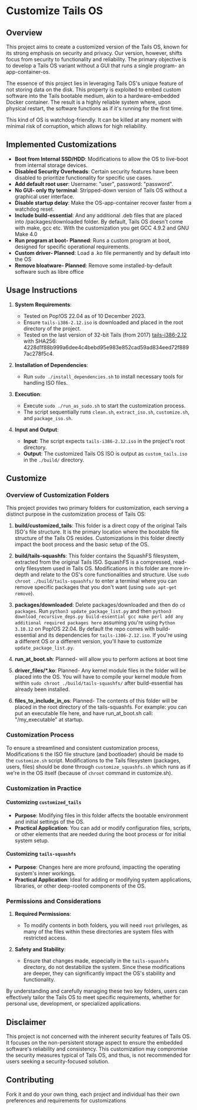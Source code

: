 # Customize Tails OS

## Overview
This project aims to create a customized version of the Tails OS, known for its strong emphasis on security and privacy. Our version, however, shifts focus from security to functionality and reliability. The primary objective is to develop a Tails OS variant without a GUI that runs a single program- an app-container-os.

The essence of this project lies in leveraging Tails OS's unique feature of not storing data on the disk. This property is exploited to embed custom software into the Tails bootable medium, akin to a hardware-embedded Docker container. The result is a highly reliable system where, upon physical restart, the software functions as if it's running for the first time.

This kind of OS is watchdog-friendly. It can be killed at any moment with minimal risk of corruption, which allows for high reliability.

## Implemented Customizations
- **Boot from Internal SSD/HDD**: Modifications to allow the OS to live-boot from internal storage devices.
- **Disabled Security Overheads**: Certain security features have been disabled to prioritize functionality for specific use cases.
- **Add default root user**: Username: "user", password: "password".
- **No GUI- only tty terminal**: Stripped-down version of Tails OS without a graphical user interface.
- **Disable startup delay**: Make the OS-app-container recover faster from a watchdog reset.
- **Include build-essential**: And any additional .deb files that are placed into /packages/downloaded folder. By default, Tails OS doesn't come with make, gcc etc. With the customization you get GCC 4.9.2 and GNU Make 4.0
- **Run program at boot- Planned**: Runs a custom program at boot, designed for specific operational requirements.
- **Custom driver- Planned**: Load a .ko file permanently and by default into the OS
- **Remove bloatware- Planned**: Remove some installed-by-default software such as libre office

## Usage Instructions
1. **System Requirements**:
   - Tested on Pop!OS 22.04 as of 10 December 2023.
   - Ensure `tails-i386-2.12.iso` is downloaded and placed in the root directory of the project.
   - Tested on the last version of 32-bit Tails (from 2017) [tails-i386-2.12](https://iso-history.tails.boum.org/tails-i386-2.12/) with SHA256: 4228d1f88b999a6dee4c4bebd95e983e852cad59ad834eed72f8897ac278f5c4.

2. **Installation of Dependencies**:
   - Run `sudo ./install_dependencies.sh` to install necessary tools for handling ISO files.

3. **Execution**:
   - Execute `sudo ./run_as_sudo.sh` to start the customization process.
   - The script sequentially runs `clean.sh`, `extract_iso.sh`, `customize.sh`, and `package_iso.sh`.

4. **Input and Output**:
   - **Input**: The script expects `tails-i386-2.12.iso` in the project's root directory.
   - **Output**: The customized Tails OS ISO is output as `custom_tails.iso` in the `./build/` directory.

## Customize

### Overview of Customization Folders
This project provides two primary folders for customization, each serving a distinct purpose in the customization process of Tails OS:

1. **build/customized_tails**: This folder is a direct copy of the original Tails ISO's file structure. It is the primary location where the bootable file structure of the Tails OS resides. Customizations in this folder directly impact the boot process and the basic setup of the OS.

2. **build/tails-squashfs**: This folder contains the SquashFS filesystem, extracted from the original Tails ISO. SquashFS is a compressed, read-only filesystem used in Tails OS. Modifications in this folder are more in-depth and relate to the OS's core functionalities and structure. Use `sudo chroot ./build/tails-squashfs/` to enter a terminal where you can remove specific packages that you don't want (using `sudo apt-get remove`).

3. **packages/downloaded**: Delete packages/downloaded and then do `cd packages`. Run `python3 update_package_list.py` and then `python3 download_recursive_deps.py build-essential gcc make perl add any additional required packages here` assuming you're using `Python 3.10.12` on Pop!OS 22.04. By default the repo comes with build-essential and its dependencies for `tails-i386-2.12.iso`. If you're using a different OS or a different version, you'll have to customize `update_package_list.py`.

4. **run_at_boot.sh**: Planned- will allow you to perform actions at boot time

5. **driver_files/*.ko**: Planned- Any kernel module files in the folder will be placed into the OS. You will have to compile your kernel module from within `sudo chroot ./build/tails-squashfs/` after build-essential has already been installed.

6. **files_to_include_in_os**: Planned- The contents of this folder will be placed in the root directory of the tails-squashfs. For example: you can put an executable file here, and have run_at_boot.sh call: "/my_executable" at startup.

### Customization Process
To ensure a streamlined and consistent customization process, Modifications ti the ISO file structure (and bootloader) should be made to the `customize.sh` script. Modifications to the Tails filesystem (packages, users, files) should be done through `customize_squashfs.sh` which runs as if we're in the OS itself (because of `chroot` command in customize.sh).

### Customization in Practice

#### Customizing `customized_tails`
- **Purpose**: Modifying files in this folder affects the bootable environment and initial settings of the OS.
- **Practical Application**: You can add or modify configuration files, scripts, or other elements that are needed during the boot process or for initial system setup.

#### Customizing `tails-squashfs`
- **Purpose**: Changes here are more profound, impacting the operating system's inner workings.
- **Practical Application**: Ideal for adding or modifying system applications, libraries, or other deep-rooted components of the OS.

### Permissions and Considerations

1. **Required Permissions**:
   - To modify contents in both folders, you will need `root` privileges, as many of the files within these directories are system files with restricted access.

2. **Safety and Stability**:
   - Ensure that changes made, especially in the `tails-squashfs` directory, do not destabilize the system. Since these modifications are deeper, they can significantly impact the OS's stability and functionality.

By understanding and carefully managing these two key folders, users can effectively tailor the Tails OS to meet specific requirements, whether for personal use, development, or specialized applications.

## Disclaimer
This project is not concerned with the inherent security features of Tails OS. It focuses on the non-persistent storage aspect to ensure the embedded software's reliability and consistency. This customization may compromise the security measures typical of Tails OS, and thus, is not recommended for users seeking a security-focused solution.

## Contributing
Fork it and do your own thing, each project and individual has their own preferences and requirements for customizations
